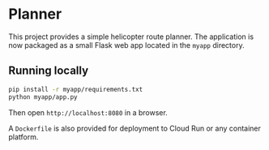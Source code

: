 # Planner

This project provides a simple helicopter route planner. The application is now packaged as a small Flask web app located in the `myapp` directory.

## Running locally

```bash
pip install -r myapp/requirements.txt
python myapp/app.py
```

Then open `http://localhost:8080` in a browser.

A `Dockerfile` is also provided for deployment to Cloud Run or any container platform.
